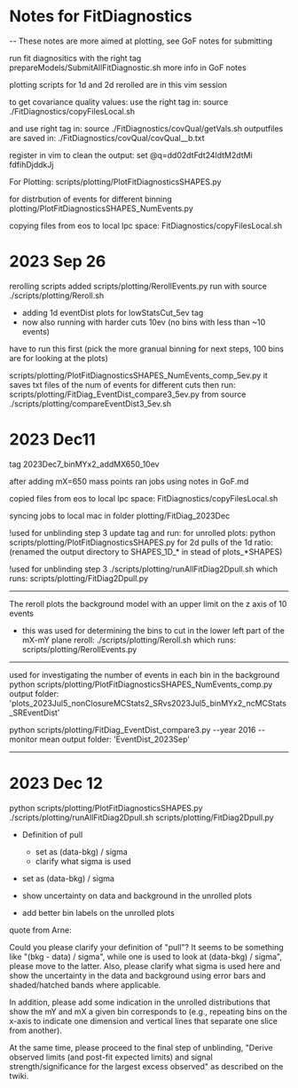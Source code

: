 # Notes for FitDiagnostics
-- These notes are more aimed at plotting, see GoF notes for submitting

run fit diagnositics with the right tag
prepareModels/SubmitAllFitDiagnostic.sh
more info in GoF notes

plotting scripts for 1d and 2d rerolled are in this vim session

to get covariance quality values:
use the right tag in:
source ./FitDiagnostics/copyFilesLocal.sh

and use right tag in:
source ./FitDiagnostics/covQual/getVals.sh
outputfiles are saved in:
./FitDiagnostics/covQual/covQual_<tag>_b.txt

register in vim to clean the output:
set @q=dd02dtFdt24ldtM2dtMi fdfihDjddkJj


For Plotting:
scripts/plotting/PlotFitDiagnosticsSHAPES.py

for distrbution of events for different binning
plotting/PlotFitDiagnosticsSHAPES_NumEvents.py

copying files from eos to local lpc space:
FitDiagnostics/copyFilesLocal.sh

# 2023 Sep 26

rerolling scripts added
scripts/plotting/RerollEvents.py
run with
source ./scripts/plotting/Reroll.sh

- adding 1d eventDist plots for lowStatsCut_5ev tag
- now also running with harder cuts 10ev (no bins with less than ~10 events)

have to run this first (pick the more granual binning for next steps, 100 bins are for looking at the plots)

scripts/plotting/PlotFitDiagnosticsSHAPES_NumEvents_comp_5ev.py
it saves txt files of the num of events for different cuts
then run:
scripts/plotting/FitDiag_EventDist_compare3_5ev.py
from
source ./scripts/plotting/compareEventDist3_5ev.sh


# 2023 Dec11

tag 2023Dec7_binMYx2_addMX650_10ev

after adding mX=650 mass points
ran jobs using notes in GoF.md

copied files from eos to local lpc space:
FitDiagnostics/copyFilesLocal.sh

syncing jobs to local mac in folder plotting/FitDiag_2023Dec

!used for unblinding step 3
update tag and run:
for unrolled plots:
python scripts/plotting/PlotFitDiagnosticsSHAPES.py
for 2d pulls of the 1d ratio:
(renamed the output directory to SHAPES_1D_* in stead of plots_*SHAPES)

!used for unblinding step 3
./scripts/plotting/runAllFitDiag2Dpull.sh
which runs:
scripts/plotting/FitDiag2Dpull.py

---
The reroll plots the background model with an upper limit on the z axis of 10 events
- this was used for determining the bins to cut in the lower left part of the mX-mY plane
reroll:
./scripts/plotting/Reroll.sh
which runs:
scripts/plotting/RerollEvents.py

---
used for investigating the number of events in each bin in the background
python scripts/plotting/PlotFitDiagnosticsSHAPES_NumEvents_comp.py
output folder: 'plots_2023Jul5_nonClosureMCStats2_SRvs2023Jul5_binMYx2_ncMCStats_SREventDist'

python scripts/plotting/FitDiag_EventDist_compare3.py --year 2016 --monitor mean
output folder: 'EventDist_2023Sep'

---



# 2023 Dec 12

python scripts/plotting/PlotFitDiagnosticsSHAPES.py
./scripts/plotting/runAllFitDiag2Dpull.sh
scripts/plotting/FitDiag2Dpull.py

- Definition of pull
    - set as (data-bkg) / sigma
    - clarify what sigma is used

- set as (data-bkg) / sigma
- show uncertainty on data and background in the unrolled plots
- add better bin labels on the unrolled plots

quote from Arne:

Could you please clarify your definition of "pull"?
It seems to be something like "(bkg - data) / sigma", while one is used to look at (data-bkg) / sigma", please move to the latter.
Also, please clarify what sigma is used here and
show the uncertainty in the data and background
    using error bars and shaded/hatched bands where applicable.

In addition, please
add some indication in the unrolled distributions that show the mY and mX a given bin corresponds to
(e.g., repeating bins on the x-axis to indicate one dimension and vertical lines that separate one slice from another).

At the same time, please proceed to the final step of unblinding,
"Derive observed limits (and post-fit expected limits) and signal strength/significance for the largest excess observed" as described on the twiki.


